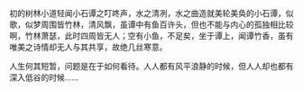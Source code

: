 初的树林小道轻闻小石谭之叮咚声，水之清冽，水之曲造就美轮美奂的小石谭，似歌，似梦周围皆竹林，清风飘，虽谭中有鱼百许头，但也不能与内心的孤独相比较啊，竹林萧瑟，此时四周皆无人；空有小鱼，不足矣，坐于谭上，闻谭竹香，虽有唯美之诗情却无人与其共享，故绝几丝寒意。

人生何其短暂，问题是在于如何看待。人人都有风平浪静的时候，但人人却也都有深入低谷的时候......
